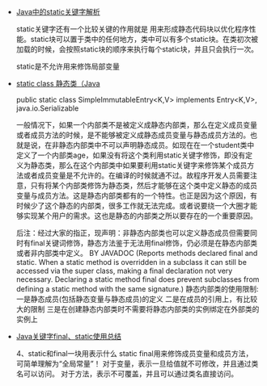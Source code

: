  - [Java中的static关键字解析](http://www.cnblogs.com/dolphin0520/p/3799052.html)
 
    static关键字还有一个比较关键的作用就是 用来形成静态代码块以优化程序性能。static块可以置于类中的任何地方，类中可以有多个static块。在类初次被加载的时候，会按照static块的顺序来执行每个static块，并且只会执行一次。
 
    static是不允许用来修饰局部变量
    
 - [static class 静态类（Java](http://blog.sina.com.cn/s/blog_605f5b4f0100zbps.html)
 
    public static class SimpleImmutableEntry<K,V>
            implements Entry<K,V>, java.io.Serializable
    
    一般情况下，如果一个内部类不是被定义成静态内部类，那么在定义成员变量或者成员方法的时候，是不能够被定义成静态成员变量与静态成员方法的。也就是说，在非静态内部类中不可以声明静态成员。如现在在一个student类中定义了一个内部类age，如果没有将这个类利用static关键字修饰，即没有定义为静态类，那么在这个内部类中如果要利用static关键字来修饰某个成员方法或者成员变量是不允许的。在编译的时候就通不过。故程序开发人员需要注意，只有将某个内部类修饰为静态类，然后才能够在这个类中定义静态的成员变量与成员方法。这是静态内部类都有的一个特性。也正是因为这个原因，有时候少了这个静态的内部类，很多工作就无法完成。或者说要绕一个大圈才能够实现某个用户的需求。这也是静态的内部类之所以要存在的一个重要原因。
    
    后注：经过大家的指正，现声明：非静态内部类也可以定义静态成员但需要同时有final关键词修饰，静态方法鉴于无法用final修饰，仍必须是在静态内部类 或者非内部类中定义。
        BY JAVADOC (Reports methods declared final and static. When a static method is overridden in a subclass it can still be accessed via the super class, making a final declaration not very necessary. Declaring a static method final does prevent subclasses from defining a static method with the same signature.)
    静态内部类的使用限制:
        一是静态成员(包括静态变量与静态成员)的定义
        二是在成员的引用上，有比较大的限制
        三是在创建静态内部类时不需要将静态内部类的实例绑定在外部类的实例上
    
 - [Java关键字final、static使用总结](http://lavasoft.blog.51cto.com/62575/18771/)
    
    4、static和final一块用表示什么
            static final用来修饰成员变量和成员方法，可简单理解为“全局常量”！
            对于变量，表示一旦给值就不可修改，并且通过类名可以访问。
            对于方法，表示不可覆盖，并且可以通过类名直接访问。